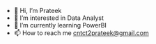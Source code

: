 - 👋 Hi, I’m Prateek
- 👀 I’m interested in Data Analyst
- 🌱 I’m currently learning PowerBI
- 📫 How to reach me cntct2prateek@gmail.com

<!---
cntctme/cntctme is a ✨ special ✨ repository because its `README.md` (this file) appears on your GitHub profile.
You can click the Preview link to take a look at your changes.
--->
